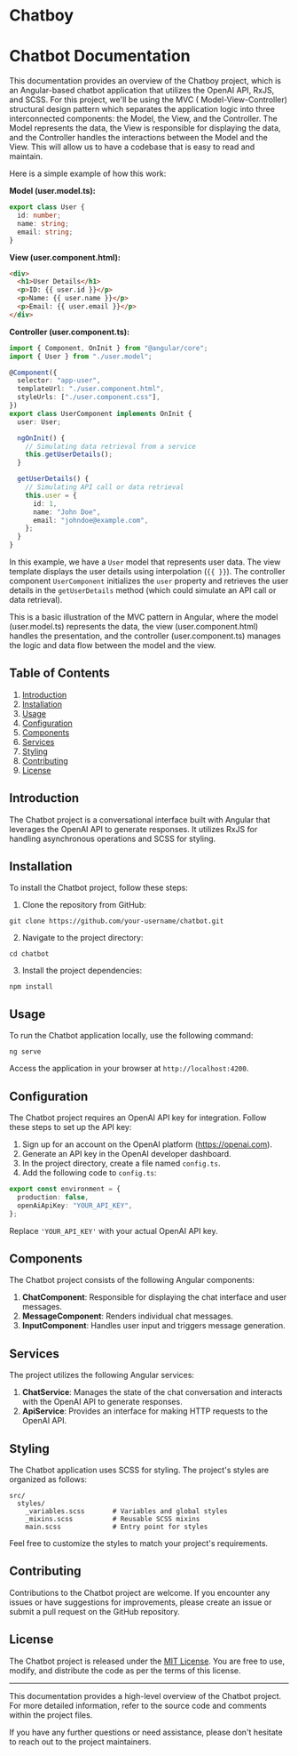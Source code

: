 # Chatboy

# Chatbot Documentation

This documentation provides an overview of the Chatboy project, which is an Angular-based chatbot application that utilizes the OpenAI API, RxJS, and SCSS. For this project, we'll be using the MVC (
Model-View-Controller) structural design pattern which separates the application logic into three interconnected components: the Model, the View, and the Controller. The Model represents the data, the View is responsible for displaying the data, and the Controller handles the interactions between the Model and the View. This will allow us to have a codebase that is easy to read and maintain.

Here is a simple example of how this work:

**Model (user.model.ts):**

```typescript
export class User {
  id: number;
  name: string;
  email: string;
}
```

**View (user.component.html):**

```html
<div>
  <h1>User Details</h1>
  <p>ID: {{ user.id }}</p>
  <p>Name: {{ user.name }}</p>
  <p>Email: {{ user.email }}</p>
</div>
```

**Controller (user.component.ts):**

```typescript
import { Component, OnInit } from "@angular/core";
import { User } from "./user.model";

@Component({
  selector: "app-user",
  templateUrl: "./user.component.html",
  styleUrls: ["./user.component.css"],
})
export class UserComponent implements OnInit {
  user: User;

  ngOnInit() {
    // Simulating data retrieval from a service
    this.getUserDetails();
  }

  getUserDetails() {
    // Simulating API call or data retrieval
    this.user = {
      id: 1,
      name: "John Doe",
      email: "johndoe@example.com",
    };
  }
}
```

In this example, we have a `User` model that represents user data. The view template displays the user details using interpolation (`{{ }}`). The controller component `UserComponent` initializes the `user` property and retrieves the user details in the `getUserDetails` method (which could simulate an API call or data retrieval).

This is a basic illustration of the MVC pattern in Angular, where the model (user.model.ts) represents the data, the view (user.component.html) handles the presentation, and the controller (user.component.ts) manages the logic and data flow between the model and the view.

## Table of Contents

1. [Introduction](#introduction)
2. [Installation](#installation)
3. [Usage](#usage)
4. [Configuration](#configuration)
5. [Components](#components)
6. [Services](#services)
7. [Styling](#styling)
8. [Contributing](#contributing)
9. [License](#license)

## Introduction

The Chatbot project is a conversational interface built with Angular that leverages the OpenAI API to generate responses. It utilizes RxJS for handling asynchronous operations and SCSS for styling.

## Installation

To install the Chatbot project, follow these steps:

1. Clone the repository from GitHub:

```
git clone https://github.com/your-username/chatbot.git
```

2. Navigate to the project directory:

```
cd chatbot
```

3. Install the project dependencies:

```
npm install
```

## Usage

To run the Chatbot application locally, use the following command:

```
ng serve
```

Access the application in your browser at `http://localhost:4200`.

## Configuration

The Chatbot project requires an OpenAI API key for integration. Follow these steps to set up the API key:

1. Sign up for an account on the OpenAI platform (https://openai.com).
2. Generate an API key in the OpenAI developer dashboard.
3. In the project directory, create a file named `config.ts`.
4. Add the following code to `config.ts`:

```typescript
export const environment = {
  production: false,
  openAiApiKey: "YOUR_API_KEY",
};
```

Replace `'YOUR_API_KEY'` with your actual OpenAI API key.

## Components

The Chatbot project consists of the following Angular components:

1. **ChatComponent**: Responsible for displaying the chat interface and user messages.
2. **MessageComponent**: Renders individual chat messages.
3. **InputComponent**: Handles user input and triggers message generation.

## Services

The project utilizes the following Angular services:

1. **ChatService**: Manages the state of the chat conversation and interacts with the OpenAI API to generate responses.
2. **ApiService**: Provides an interface for making HTTP requests to the OpenAI API.

## Styling

The Chatbot application uses SCSS for styling. The project's styles are organized as follows:

```
src/
  styles/
    _variables.scss       # Variables and global styles
    _mixins.scss          # Reusable SCSS mixins
    main.scss             # Entry point for styles
```

Feel free to customize the styles to match your project's requirements.

## Contributing

Contributions to the Chatbot project are welcome. If you encounter any issues or have suggestions for improvements, please create an issue or submit a pull request on the GitHub repository.

## License

The Chatbot project is released under the [MIT License](https://opensource.org/licenses/MIT). You are free to use, modify, and distribute the code as per the terms of this license.

---

This documentation provides a high-level overview of the Chatbot project. For more detailed information, refer to the source code and comments within the project files.

If you have any further questions or need assistance, please don't hesitate to reach out to the project maintainers.
